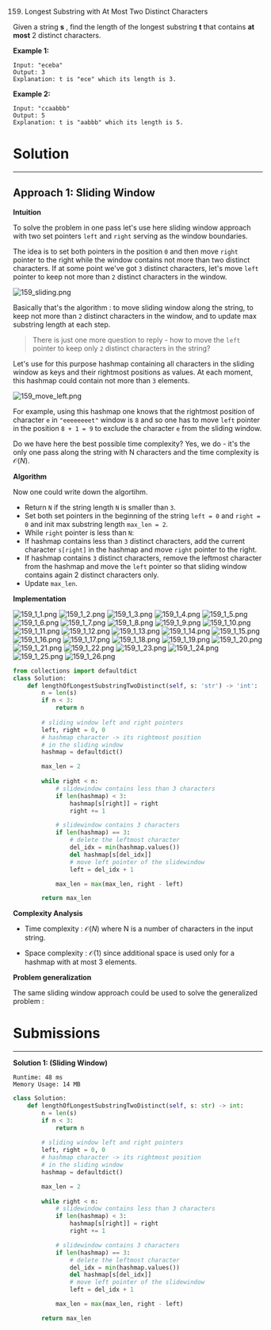 159. Longest Substring with At Most Two Distinct Characters

Given a string **s** , find the length of the longest substring **t**  that contains **at most** 2 distinct characters.

**Example 1:**
```
Input: "eceba"
Output: 3
Explanation: t is "ece" which its length is 3.
```

**Example 2:**
```
Input: "ccaabbb"
Output: 5
Explanation: t is "aabbb" which its length is 5.
```

# Solution
---
## Approach 1: Sliding Window
**Intuition**

To solve the problem in one pass let's use here sliding window approach with two set pointers `left` and `right` serving as the window boundaries.

The idea is to set both pointers in the position `0` and then move `right` pointer to the right while the window contains not more than two distinct characters. If at some point we've got `3` distinct characters, let's move `left` pointer to keep not more than `2` distinct characters in the window.

![159_sliding.png](img/159_sliding.png)

Basically that's the algorithm : to move sliding window along the string, to keep not more than `2` distinct characters in the window, and to update max substring length at each step.

>There is just one more question to reply - how to move the `left` pointer to keep only `2` distinct characters in the string?

Let's use for this purpose hashmap containing all characters in the sliding window as keys and their rightmost positions as values. At each moment, this hashmap could contain not more than `3` elements.

![159_move_left.png](img/159_move_left.png)

For example, using this hashmap one knows that the rightmost position of character `e` in `"eeeeeeeet"` window is `8` and so one has to move `left` pointer in the position `8 + 1 = 9` to exclude the character `e` from the sliding window.

Do we have here the best possible time complexity? Yes, we do - it's the only one pass along the string with N characters and the time complexity is $\mathcal{O}(N)$.

**Algorithm**

Now one could write down the algortihm.

* Return `N` if the string length `N` is smaller than `3`.
* Set both set pointers in the beginning of the string `left = 0` and `right = 0` and init max substring length `max_len = 2`.
* While `right` pointer is less than `N`:
* If hashmap contains less than `3` distinct characters, add the current character `s[right]` in the hashmap and move `right` pointer to the right.
* If hashmap contains `3` distinct characters, remove the leftmost character from the hashmap and move the `left` pointer so that sliding window contains again 2 distinct characters only.
* Update `max_len`.

**Implementation**

![159_1_1.png](img/159_1_1.png)
![159_1_2.png](img/159_1_2.png)
![159_1_3.png](img/159_1_3.png)
![159_1_4.png](img/159_1_4.png)
![159_1_5.png](img/159_1_5.png)
![159_1_6.png](img/159_1_6.png)
![159_1_7.png](img/159_1_7.png)
![159_1_8.png](img/159_1_8.png)
![159_1_9.png](img/159_1_9.png)
![159_1_10.png](img/159_1_10.png)
![159_1_11.png](img/159_1_11.png)
![159_1_12.png](img/159_1_12.png)
![159_1_13.png](img/159_1_13.png)
![159_1_14.png](img/159_1_14.png)
![159_1_15.png](img/159_1_15.png)
![159_1_16.png](img/159_1_16.png)
![159_1_17.png](img/159_1_17.png)
![159_1_18.png](img/159_1_18.png)
![159_1_19.png](img/159_1_19.png)
![159_1_20.png](img/159_1_20.png)
![159_1_21.png](img/159_1_21.png)
![159_1_22.png](img/159_1_22.png)
![159_1_23.png](img/159_1_23.png)
![159_1_24.png](img/159_1_24.png)
![159_1_25.png](img/159_1_25.png)
![159_1_26.png](img/159_1_26.png)

```python
from collections import defaultdict
class Solution:
    def lengthOfLongestSubstringTwoDistinct(self, s: 'str') -> 'int':
        n = len(s) 
        if n < 3:
            return n
        
        # sliding window left and right pointers
        left, right = 0, 0
        # hashmap character -> its rightmost position 
        # in the sliding window
        hashmap = defaultdict()

        max_len = 2
        
        while right < n:
            # slidewindow contains less than 3 characters
            if len(hashmap) < 3:
                hashmap[s[right]] = right
                right += 1

            # slidewindow contains 3 characters
            if len(hashmap) == 3:
                # delete the leftmost character
                del_idx = min(hashmap.values())
                del hashmap[s[del_idx]]
                # move left pointer of the slidewindow
                left = del_idx + 1

            max_len = max(max_len, right - left)

        return max_len
```

**Complexity Analysis**

* Time complexity : $\mathcal{O}(N)$ where N is a number of characters in the input string.

* Space complexity : $\mathcal{O}(1)$ since additional space is used only for a hashmap with at most 3 elements.

**Problem generalization**

The same sliding window approach could be used to solve the generalized problem :

# Submissions
---
**Solution 1: (Sliding Window)**
```
Runtime: 48 ms
Memory Usage: 14 MB
```
```python
class Solution:
    def lengthOfLongestSubstringTwoDistinct(self, s: str) -> int:
        n = len(s) 
        if n < 3:
            return n
        
        # sliding window left and right pointers
        left, right = 0, 0
        # hashmap character -> its rightmost position 
        # in the sliding window
        hashmap = defaultdict()

        max_len = 2
        
        while right < n:
            # slidewindow contains less than 3 characters
            if len(hashmap) < 3:
                hashmap[s[right]] = right
                right += 1

            # slidewindow contains 3 characters
            if len(hashmap) == 3:
                # delete the leftmost character
                del_idx = min(hashmap.values())
                del hashmap[s[del_idx]]
                # move left pointer of the slidewindow
                left = del_idx + 1

            max_len = max(max_len, right - left)

        return max_len
```